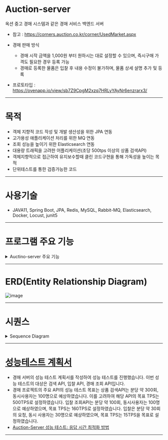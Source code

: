 # Auction-server
옥션 중고 경매 시스템과 같은 경매 서비스 백엔드 서버

- 참고 : https://corners.auction.co.kr/corner/UsedMarket.aspx

- 경매 판매 방식
    - 경매 시작 금액을 1,000원 부터 원하시는 대로 설정할 수 있으며, 즉시구매 가격도 필요한 경우 등록 가능
    - 경매로 등록한 물품은 입찰 후 내용 수정이 불가하며, 물품 상세 설명 추가 및 등록
- 프로토타입 : https://ovenapp.io/view/sb7Z9CpgM2xzq7HRLyYAyNr6enzrarx3/
---
# 목적
- 객체 지향적 코드 작성 및 개발 생산성을 위한 JPA 연동
- 고가용성 애플리케이션 처리를 위한 MQ 연동
- 조회 성능을 높이기 위한 Elasticsearch 연동
- 대용량 트래픽을 고려한 어플리케이션(초당 500tps 이상의 상품 검색API)
- 객체지향적으로 접근하여 유지보수할때 클린 코드구현을 통해 가독성을 높이는 목적
- 단위테스트를 통한 검증가능한 코드

---
# 사용기술
- JAVA11, Spring Boot, JPA, Redis, MySQL, Rabbit-MQ, Elasticsearch, Docker, Locust, junit5
---
# 프로그램 주요 기능
<details><summary>Auctino-server 주요 기능</summary>
    
- 회원관리
    - 회원가입 기능, 회원 수정, 회원탈퇴
    - 아이디 중복 체크
    - 비밀번호 암호화
    - 로그인, 로그아웃
    - 회원 수정
    - 유저 상태(판매자, 구매자, 관리자, 인증대기)
    - 본인확인 기능(이메일을 통한 인증)
- 상품 관리 및 경매 상태 관리
    - 상품 등록, 조회, 삭제 기능
    - 상품 문의 기능(댓글)
    - 입찰 종료 상품은 자신만 조회
    - 상품 상태관리
        - 상품 등록
        - 경매 시작
        - 경매 종료
        - 배송 중
        - 배송 완료
        - 경매 일시 정지(관리자에 의한)
        - 물품 삭제(관리자에 의한)
- 관리자 기능
    - 이상 유저 제재
    - 카테고리 관리
        - 입찰 단위 설정
    - 공지글 추가
    - 상품 관리
- 상품 검색
    - 상품이름, 판매자, 카테고리로 검색
    - 입찰자가 많은 순으로 정렬
    - 최저, 최고 즉시 구매가 순
    - 최저, 최고 입찰가 순
- 입찰 기능
    - 즉시 구매
        - 즉시 구매가로 입찰시 Toss Payments 결제 요청 API, 승인 API 연동
    - 입찰
        - 최저 입찰 단가
        - 최고 입찰 단가
        - 입찰 단위
        - 입찰 종료시 최고가 Toss Payments 결제 요청 API, 승인 API 연동
        - 유효성 체크
            - 물품id, 입찰자id, 가격 3가지로 이전 요청이 있는지 확인
    - 히스토리 데이터 추가(입찰시간, 입찰자, 입찰가, 판매자, 즉시구매가)
- 알림
    - 시작 및 종료 알림
    - 입찰시 알림
    - 경매 결과 알림
    - 경매 기록(ID, 입찰일자, 입찰가격)
- 경매 이력 조회
    - 자신의 경매 기록 확인
    - 상품의 경매 기록 확인
 - 결제관리
    - 취소 API(Toss Payments 결제 취소 API 연동)
    - 환불 API(Toss Payments 결제 환불 API 연동)
    - 결제 이력 정보 조회 API
    - 유효성 체크
        - 가격, 물품 상태 확인
    
</details>

---
# ERD(Entity Relationship Diagram)
![image](https://github.com/gamsayeon/Auction-Server/assets/75170367/863b5bdf-4e4b-41ef-85d9-4ed6c20e07e1)

---
# 시퀀스
<details><summary>Sequence Diagram</summary>
    
## 입찰 API 시퀀스
![입찰 API 시퀀스](https://github.com/gamsayeon/Auction-Server/assets/75170367/1a019623-1c7d-4125-8343-150457ed317a)

### 구현 설명
- Rabbit-MQ가 비동기적으로 동작하기 때문에 입찰이 언제 성공할지 예측하기 어렵습니다. 따라서, 입찰이 성공한 후에 이를 확인하기 위해 AWS SES를 통해 이메일을 회신하는 것을 선택했습니다. 
이렇게 함으로써, 성공적인 입찰이 이루어진 사실을 사용자에게 자연스럽게 알릴 수 있도록 구성하였습니다.

## 결제 API 시퀀스
![결제API 시퀀스](https://github.com/gamsayeon/Auction-Server/assets/75170367/cf699e07-2bb3-4309-8014-3cf574a0f3b9)

## 검색 API 시퀀스
![검색 API 시퀀스](https://github.com/gamsayeon/Auction-Server/assets/75170367/a7a244e8-f00b-4f47-a924-30c43c9973fe)

### 구현 설명
- Elasitcsearch을 적용하기 전 성능테스트를 통해 현재 성능을 확인 후 Elasticsearch을 도입하였습니다.
- [경매 서버 성능 최적화: 경매 서버의 Elasticsearch 도입](https://gamsayeon.tistory.com/56)

</details>

---

# [성능테스트 계획서](https://lean-pen-0eb.notion.site/b25e5f901d9f4bacae7fb39c1a48fea5?pvs=4)
- 경매 서버의 성능 테스트 계획서를 작성하여 성능 테스트를 진행했습니다. 이번 성능 테스트의 대상은 검색 API, 입찰 API, 경매 조회 API입니다.
- 경매 프로젝트의 주요 API의 성능 테스트 목표는 상품 검색API는 분당 약 300회, 동시사용자는 100명으로 예상하였습니다. 이를 고려하여 해당 API의 목표 TPS는 500TPS로 설정하였습니다. 입찰 조회API는 분당 약 100회, 동시사용자는 100명으로 예상하였으며, 목표 TPS는 160TPS로 설정하였습니다. 입찰은 분당 약 30회의 요청, 동시 사용자는 30명으로 예상하였으며, 목표 TPS는 15TPS을 목표로 설정하였습니다.
- [Auction-Server 성능 테스트: 응답 시간 최적화 방법](https://gamsayeon.tistory.com/65)

---
